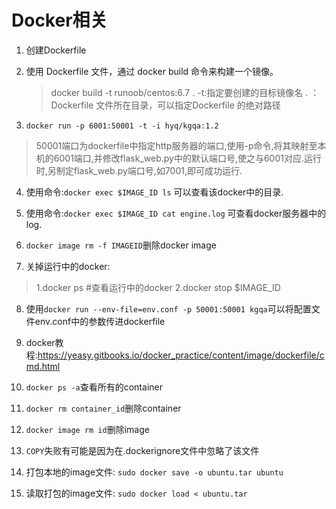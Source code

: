 ﻿# Docker相关

 1. 创建Dockerfile
 2. 使用 Dockerfile 文件，通过 docker build 命令来构建一个镜像。

     >docker build -t runoob/centos:6.7 .
     >-t:指定要创建的目标镜像名
     . ：Dockerfile 文件所在目录，可以指定Dockerfile 的绝对路径

 3. `docker run -p 6001:50001 -t -i hyq/kgqa:1.2`
 > 50001端口为dockerfile中指定http服务器的端口,使用-p命令,将其映射至本机的6001端口,并修改flask_web.py中的默认端口号,使之与6001对应.运行时,另制定flask_web.py端口号,如7001,即可成功运行.

 4. 使用命令:`docker exec $IMAGE_ID ls` 可以查看该docker中的目录.
 5. 使用命令:`docker exec $IMAGE_ID cat engine.log` 可查看docker服务器中的log.
 6.  `docker image rm -f IMAGEID`删除docker image

 7. 关掉运行中的docker:
 >1.docker ps #查看运行中的docker
 >2.docker stop $IMAGE_ID
 

 8. 使用`docker run --env-file=env.conf -p 50001:50001 kgqa`可以将配置文件env.conf中的参数传进dockerfile

 9. docker教程:https://yeasy.gitbooks.io/docker_practice/content/image/dockerfile/cmd.html
 10. `docker ps -a`查看所有的container
 11. `docker rm container_id`删除container
 12. `docker image rm id`删除image
 13. `COPY`失败有可能是因为在.dockerignore文件中忽略了该文件
 14. 打包本地的image文件: `sudo docker save -o ubuntu.tar ubuntu`
 15. 读取打包的image文件: `sudo docker load < ubuntu.tar`